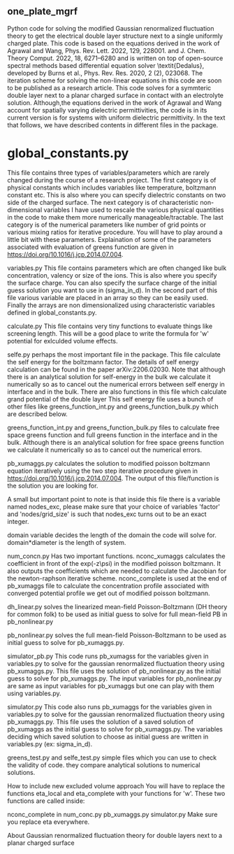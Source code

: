 ## one_plate_mgrf

Python code for solving the modified Gaussian renormalized fluctuation theory to get the electrical double layer structure next to a single uniformly charged plate. This code is based on the equations derived in the work of Agrawal and Wang, Phys. Rev. Lett. 2022, 129, 228001. and J. Chem. Theory Comput. 2022, 18, 6271–6280 and is written on top of open-source spectral methods based differential equation solver \textit{Dedalus}, developed by Burns et al., Phys. Rev. Res. 2020, 2 (2), 023068. The iteration scheme for solving the non-linear equations in this code are soon to be published as a research article. This code solves for a symmteric double layer next to a planar charged surface in contact with an electrolyte solution. Although,the equations derived in the work of Agrawal and Wang account for spatially varying dielectric permittivities, the code is in its current version is for systems with uniform dielectric permittivity. In the text that follows, we have described contents in different files in the package.

# global_constants.py
This file contains three types of variables/parameters which are rarely changed during the course of a research project. The first category is of physical constants which includes variables like temperature, boltzmann constant etc. This is also where you can specify dielectric constants on two side of the charged surface. The next category is of characteristic non-dimensional variables I have used to rescale the various physical quantities in the code to make them more numerically manageable/tractable. The last category is of the numerical parameters like number of grid points or various mixing ratios for iterative procedure. You will have to play around a little bit with these parameters. Explaination of some of the parameters associated with evaluation of greens function are given in https://doi.org/10.1016/j.jcp.2014.07.004.

variables.py
This file contains parameters which are often changed like bulk concentration, valency or size of the ions. This is also where you specify the surface charge. You can also specify the surface charge of the initial guess solution you want to use in (sigma_in_d). In the second part of this file various variable are placed in an array so they can be easily used. Finally the arrays are non dimensionalized using characteristic variables defined in global_constants.py.

calculate.py
This file contains very tiny functions to evaluate things like screening length. This will be a good place to write the formula for 'w' potential for exlculded volume effects.

selfe.py
perhaps the most important file in the package. This file calculate the self energy for the boltzmann factor. The details of self energy calculation can be found in the paper arXiv:2206.02030. Note that although there is an analytical solution for self-energy in the bulk we calculate it numerically so as to cancel out the numerical errors between self energy in interface and in the bulk. There are also functions in this file which calculate grand potential of the double layer This self energy file uses a bunch of other files like greens_function_int.py and greens_function_bulk.py which are described below.

greens_function_int.py and greens_function_bulk.py
files to calculate free space greens function and full greens function in the interface and in the bulk. Although there is an analytical solution for free space greens function we calculate it numerically so as to cancel out the numerical errors.

pb_xumaggs.py
calculates the solution to modified poisson boltzmann equation iteratively using the two step iterative procedure given in https://doi.org/10.1016/j.jcp.2014.07.004. The output of this file/function is the solution you are looking for.

A small but important point to note is that inside this file there is a variable named nodes_exc, please make sure that your choice of variables 'factor' and 'nodes/grid_size' is such that nodes_exc turns out to be an exact integer.

domain variable decides the length of the domain the code will solve for. domain*diameter is the length of system.

num_concn.py
Has two important functions. nconc_xumaggs calculates the coefficient in front of the exp(-z\psi) in the modified poisson boltzmann. It also outputs the coefficients which are needed to calculate the Jacobian for the newton-raphson iterative scheme. nconc_complete is used at the end of pb_xumaggs file to calculate the concentration profile associated with converged potential profile we get out of modified poisson boltzmann.

dh_linear.py
solves the linearized mean-field Poisson-Boltzmann (DH theory for common folk) to be used as initial guess to solve for full mean-field PB in pb_nonlinear.py

pb_nonlinear.py
solves the full mean-field Poisson-Boltzmann to be used as initial guess to solve for pb_xumaggs.py.

simulator_pb.py
This code runs pb_xumagss for the variables given in variables.py to solve for the gaussian renormalized fluctuation theory using pb_xumaggs.py. This file uses the solution of pb_nonlinear.py as the initial guess to solve for pb_xumaggs.py. The input variables for pb_nonlinear.py are same as input variables for pb_xumaggs but one can play with them using variables.py.

simulator.py
This code also runs pb_xumaggs for the variables given in variables.py to solve for the gaussian renormalized fluctuation theory using pb_xumaggs.py. This file uses the solution of a saved solution of pb_xumaggs as the initial guess to solve for pb_xumaggs.py. The variables deciding which saved solution to choose as initial guess are written in variables.py (ex: sigma_in_d).

greens_test.py and selfe_test.py
simple files which you can use to check the validity of code. they compare analytical solutions to numerical solutions.

How to include new excluded volume approach
You will have to replace the functions eta_local and eta_complete with your functions for 'w'. These two functions are called inside:

nconc_complete in num_conc.py
pb_xumaggs.py
simulator.py
Make sure you replace eta everywhere.

About
Gaussian renormalized fluctuation theory for double layers next to a planar charged surface

